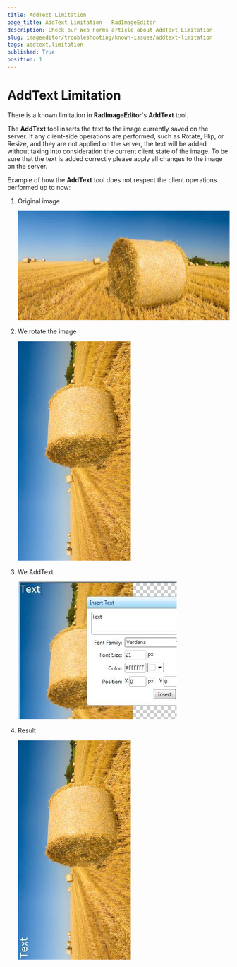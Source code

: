 ```yaml
---
title: AddText Limitation
page_title: AddText Limitation - RadImageEditor
description: Check our Web Forms article about AddText Limitation.
slug: imageeditor/troubleshooting/known-issues/addtext-limitation
tags: addtext,limitation
published: True
position: 1
---
```


# AddText Limitation




There is a known limitation in **RadImageEditor**'s **AddText** tool.

The **AddText** tool inserts the text to the image currently saved on the server. If any client-side operations are performed, such as Rotate, Flip, or Resize, and they are not applied on the server, the text will be added without taking into consideration the current client state of the image. To be sure that the text is added correctly please apply all changes to the image on the server.

Example of how the **AddText** tool does not respect the client operations performed up to now:

1. Original image

	![radimageeditor-add-text-limitation-im 1](images/radimageeditor-add-text-limitation-im1.jpg)

1. We rotate the image

	![radimageeditor-add-text-limitation-im 2](images/radimageeditor-add-text-limitation-im2.jpg)

1. We AddText

	![radimageeditor-add-text-limitation-im 3](images/radimageeditor-add-text-limitation-im3.jpg)

1. Result

	![radimageeditor-add-text-limitation-im 4](images/radimageeditor-add-text-limitation-im4.jpg)
